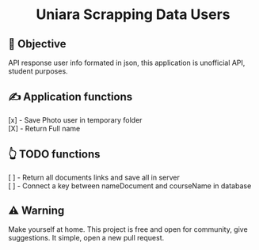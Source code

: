 <div align="center">
  <h1>Uniara Scrapping Data Users</h1>
</div>

## 💪 Objective

API response user info formated in json, this application is unofficial API, student purposes.

## ✍ Application functions

[x] - Save Photo user in temporary folder<br>
[X] - Return Full name<br>

## 👆 TODO functions

[ ] - Return all documents links and save all in server<br>
[ ] - Connect a key between nameDocument and courseName in database<br>

## ⚠ Warning

Make yourself at home. This project is free and open for community, give suggestions. It simple, open a new pull request.
